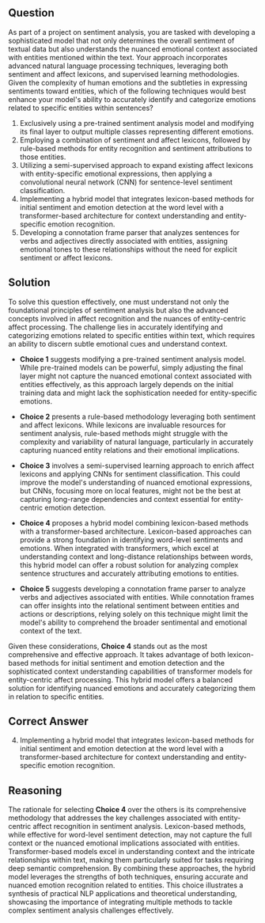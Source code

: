 ## Question
As part of a project on sentiment analysis, you are tasked with developing a sophisticated model that not only determines the overall sentiment of textual data but also understands the nuanced emotional context associated with entities mentioned within the text. Your approach incorporates advanced natural language processing techniques, leveraging both sentiment and affect lexicons, and supervised learning methodologies. Given the complexity of human emotions and the subtleties in expressing sentiments toward entities, which of the following techniques would best enhance your model's ability to accurately identify and categorize emotions related to specific entities within sentences?

1. Exclusively using a pre-trained sentiment analysis model and modifying its final layer to output multiple classes representing different emotions.
2. Employing a combination of sentiment and affect lexicons, followed by rule-based methods for entity recognition and sentiment attributions to those entities.
3. Utilizing a semi-supervised approach to expand existing affect lexicons with entity-specific emotional expressions, then applying a convolutional neural network (CNN) for sentence-level sentiment classification.
4. Implementing a hybrid model that integrates lexicon-based methods for initial sentiment and emotion detection at the word level with a transformer-based architecture for context understanding and entity-specific emotion recognition.
5. Developing a connotation frame parser that analyzes sentences for verbs and adjectives directly associated with entities, assigning emotional tones to these relationships without the need for explicit sentiment or affect lexicons.

## Solution

To solve this question effectively, one must understand not only the foundational principles of sentiment analysis but also the advanced concepts involved in affect recognition and the nuances of entity-centric affect processing. The challenge lies in accurately identifying and categorizing emotions related to specific entities within text, which requires an ability to discern subtle emotional cues and understand context.

- **Choice 1** suggests modifying a pre-trained sentiment analysis model. While pre-trained models can be powerful, simply adjusting the final layer might not capture the nuanced emotional context associated with entities effectively, as this approach largely depends on the initial training data and might lack the sophistication needed for entity-specific emotions.

- **Choice 2** presents a rule-based methodology leveraging both sentiment and affect lexicons. While lexicons are invaluable resources for sentiment analysis, rule-based methods might struggle with the complexity and variability of natural language, particularly in accurately capturing nuanced entity relations and their emotional implications.

- **Choice 3** involves a semi-supervised learning approach to enrich affect lexicons and applying CNNs for sentiment classification. This could improve the model's understanding of nuanced emotional expressions, but CNNs, focusing more on local features, might not be the best at capturing long-range dependencies and context essential for entity-centric emotion detection.

- **Choice 4** proposes a hybrid model combining lexicon-based methods with a transformer-based architecture. Lexicon-based approaches can provide a strong foundation in identifying word-level sentiments and emotions. When integrated with transformers, which excel at understanding context and long-distance relationships between words, this hybrid model can offer a robust solution for analyzing complex sentence structures and accurately attributing emotions to entities.

- **Choice 5** suggests developing a connotation frame parser to analyze verbs and adjectives associated with entities. While connotation frames can offer insights into the relational sentiment between entities and actions or descriptions, relying solely on this technique might limit the model's ability to comprehend the broader sentimental and emotional context of the text.

Given these considerations, **Choice 4** stands out as the most comprehensive and effective approach. It takes advantage of both lexicon-based methods for initial sentiment and emotion detection and the sophisticated context understanding capabilities of transformer models for entity-centric affect processing. This hybrid model offers a balanced solution for identifying nuanced emotions and accurately categorizing them in relation to specific entities.

## Correct Answer
4. Implementing a hybrid model that integrates lexicon-based methods for initial sentiment and emotion detection at the word level with a transformer-based architecture for context understanding and entity-specific emotion recognition.

## Reasoning
The rationale for selecting **Choice 4** over the others is its comprehensive methodology that addresses the key challenges associated with entity-centric affect recognition in sentiment analysis. Lexicon-based methods, while effective for word-level sentiment detection, may not capture the full context or the nuanced emotional implications associated with entities. Transformer-based models excel in understanding context and the intricate relationships within text, making them particularly suited for tasks requiring deep semantic comprehension. By combining these approaches, the hybrid model leverages the strengths of both techniques, ensuring accurate and nuanced emotion recognition related to entities. This choice illustrates a synthesis of practical NLP applications and theoretical understanding, showcasing the importance of integrating multiple methods to tackle complex sentiment analysis challenges effectively.